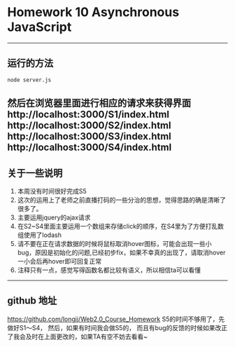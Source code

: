 # Homework 10 Asynchronous JavaScript
-----
## 运行的方法
```
node server.js
```
然后在浏览器里面进行相应的请求来获得界面
http://localhost:3000/S1/index.html
http://localhost:3000/S2/index.html
http://localhost:3000/S3/index.html
http://localhost:3000/S4/index.html
------
## 关于一些说明
1. 本周没有时间很好完成S5
1. 这次的运用上了老师之前直播打码的一些分治的思想，觉得思路的确是清晰了很多了。
2. 主要运用jquery的ajax请求
3. 在S2~S4里面主要运用一个数组来存储click的顺序，在S4里为了方便打乱数组使用了lodash
4. 请不要在正在请求数据的时候将鼠标取消hover图标，可能会出现一些小bug，原因是初始化的问题,已经初步fix，如果不幸真的出现了，请取消hover一小会后再hover即可回复正常
5. 注释只有一点，感觉写得函数名都比较有语义，所以相信ta可以看懂
----
## github 地址
https://github.com/longjj/Web2.0_Course_Homework
S5的时间不够用了，先做好S1～S4， 然后，如果有时间我会做S5的，
而且有bug的反馈的时候如果改正了我会及时在上面更改的，如果TA有空不妨去看看~
